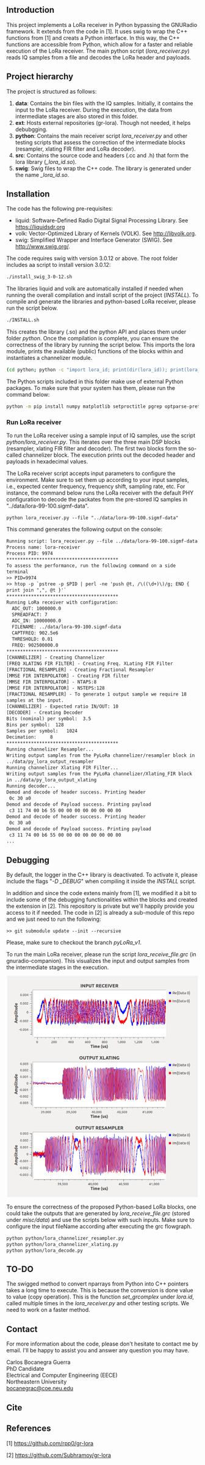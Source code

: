 ## Introduction
This project implements a LoRa receiver in Python bypassing the GNURadio framework. It extends from the code in [1]. It uses swig to wrap the C++ functions from [1] and creats a Python interface. In this way, the C++ functions are accessible from Python, which allow for a faster and reliable execution of the LoRa receiver. The main python script (*lora_receiver.py*) reads IQ samples from a file and decodes the LoRa header and payloads.

## Project hierarchy

The project is structured as follows:

1. **data**: Contains the bin files with the IQ samples. Initially, it contains the input to the LoRa receiver. During the execution, the data from intermediate stages are also stored in this folder.
2. **ext**: Hosts external repositories (gr-lora). Though not needed, it helps debubgging.
3. **python**: Contains the main receiver script *lora_receiver.py* and other testing scripts that assess the correction of the intermediate blocks (resampler, xlating FIR filter and LoRa decoder).
4. **src**: Contains the source code and headers (.cc and .h) that form the lora library (*_lora_id.so*).
5. **swig**: Swig files to wrap the C++ code. The library is generated under the name *_lora_id.so*.

## Installation

The code has the following pre-requisites:

* liquid: Software-Defined Radio Digital Signal Processing Library. See https://liquidsdr.org
* volk: Vector-Optimized Library of Kernels (VOLK). See http://libvolk.org.
* swig: Simplified Wrapper and Interface Generator (SWIG). See http://www.swig.org/.

The code requires swig with version 3.0.12 or above. The root folder includes aa script to install version 3.0.12:

```Bash
./install_swig_3-0-12.sh
```

The libraries liquid and volk are automatically installed if needed when running the overall compilation and install script of the project (*INSTALL*). To compile and generate the libraries and python-based LoRa receiver, please run the script below. 

```Bash
./INSTALL.sh
```

This creates the library (.so) and the python API and places them under folder *python*. Once the compilation is complete, you can ensure the correctness of the library by running the script below. This imports the lora module, prints the available (public) functions of the blocks within and instantiates a channelizer module.

```Bash
(cd python; python -c "import lora_id; print(dir(lora_id)); print(lora_id.decoder(10e6,7)); print(lora_id.channelizer(10e6,1e6,905e6,[905e6]))")
```

The Python scripts included in this folder make use of external Python packages. To make sure that your system has them, please run the command below:

```Bash
python -m pip install numpy matplotlib setproctitle pgrep optparse-pretty
```

### Run LoRa receiver

To run the LoRa receiver using a sample input of IQ samples, use the script *python/lora_receiver.py*. This iterates over the three main DSP blocks (resampler, xlating FIR filter and decoder). The first two blocks form the so-called channelizer block. The execution prints out the decoded header and payloads in hexadecimal values.

The LoRa receiver script accepts input parameters to configure the environment. Make sure to set them up according to your input samples, i.e., expected center frequency, frequency shift, sampling rate, etc. For instance, the command below runs the LoRa receiver with the default PHY configuration to decode the packates from the pre-stored IQ samples in "../data/lora-99-100.sigmf-data".

```Source
python lora_receiver.py --file "../data/lora-99-100.sigmf-data"
```

This command generates the following output on the console:

```Source
Running script: lora_receiver.py --file ../data/lora-99-100.sigmf-data
Process name: lora-receiver
Process PID: 9974
*****************************************
To assess the performance, run the following command on a side terminal
>> PID=9974
>> htop -p `pstree -p $PID | perl -ne 'push @t, /\((\d+)\)/g; END { print join ",", @t }'`
*****************************************
Running LoRa receiver with configuration:
  ADC_OUT: 1000000.0
  SPREADFACT: 7
  ADC_IN: 10000000.0
  FILENAME: ../data/lora-99-100.sigmf-data
  CAPTFREQ: 902.5e6
  THRESHOLD: 0.01
  FREQ: 902500000.0
*****************************************
[CHANNELIZER] - Creating Channelizer
[FREQ XLATING FIR FILTER] - Creating Freq. XLating FIR Filter
[FRACTIONAL RESAMPLER] - Creating Fractional Resampler
[MMSE FIR INTERPOLATOR] - Creating FIR filter
[MMSE FIR INTERPOLATOR] - NTAPS:8
[MMSE FIR INTERPOLATOR] - NSTEPS:128
[FRACTIONAL RESAMPLER] - To generate 1 output sample we require 18 samples at the input.
[CHANNELIZER] - Expected ratio IN/OUT: 10
[DECODER] - Creating Decoder
Bits (nominal) per symbol:  3.5
Bins per symbol:  128
Samples per symbol:   1024
Decimation:     8
*****************************************
Running channelizer Resampler...
Writing output samples from the PyLoRa channelizer/resampler block in ../data/py_lora_output_resampler
Running channelizer Xlating FIR Filter...
Writing output samples from the PyLoRa channelizer/Xlating_FIR block in ../data/py_lora_output_xlating
Running decoder...
Demod and decode of header success. Printing header 
 0c 30 a0
Demod and decode of Payload success. Printing payload 
 c3 11 74 00 b6 55 00 00 00 00 00 00 00 00
Demod and decode of header success. Printing header 
 0c 30 a0
Demod and decode of Payload success. Printing payload 
 c3 11 74 00 b6 55 00 00 00 00 00 00 00 00
...
```

## Debugging

By default, the logger in the C++ library is deactivated. To activate it, please include the flags "*-D _DEBUG*" when compiling it inside the *INSTALL* script.

In addition and since the code extens mainly from [1], we modified it a bit to include some of the debugging functionalities within the blocks and created the extension in [2]. This repository is private but we'll happily provide you access to it if needed. The code in [2] is already a sub-module of this repo and we just need to run the following:

```Source
>> git submodule update --init --recursive
```

Please, make sure to checkout the branch *pyLoRa_v1*.

To run the main LoRa receiver, please run the script *lora_receive_file.grc* (in gnuradio-companion). This visualizes the input and output samples from the intermediate stages in the execution.

<p align="middle">
<img src="figs/gr_sample_output.png" alt="drawing" width="500"/>
</p>

To ensure the correctness of the proposed Python-based LoRa blocks, one could take the outputs that are generated by *lora_receive_file.grc* (stored under *misc/data*) and use the scripts below with such inputs. Make sure to configure the input fileName according after executing the grc flowgraph.

```Source
python python/lora_channelizer_resampler.py
python python/lora_channelizer_xlating.py
python python/lora_decode.py
```

## TO-DO

The swigged method to convert nparrays from Python into C++ pointers takes a long time to execute. This is because the conversion is done value to value (copy operation). This is the function *set_grcomplex* under *lora.id*, called multiple times in the *lora_receiver.py* and other testing scripts. We need to work on a faster method.

## Contact

For more information about the code, please don't hesitate to contact me by email. I'll be happy to assist you and answer any question you may have.

Carlos Bocanegra Guerra  
PhD Candidate  
Electrical and Computer Engineering (EECE)  
Northeastern University  
bocanegrac@coe.neu.edu

## Cite

## References

[1] https://github.com/rpp0/gr-lora

[2] https://github.com/Subhramoy/gr-lora